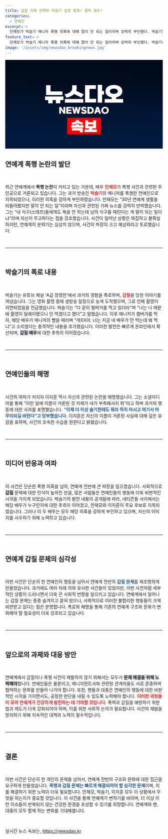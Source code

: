 ```yaml
---
title: 갑질 의혹 안재모 박슬기 입장 발표! 클릭 필수!
categories:
  - 연예인
excerpt: >
  안재모가 박슬기 매니저 폭행 의혹에 대해 말이 안 되는 일이라며 강력히 부인했다. 박슬기의 과거 폭로로 촉발된 논란 속, 이지훈도 자신의 논란을 해명하고 사과의 뜻을 전하며 진화에 나섰다. 사람들이 더 궁금해하는 연예계의 숨겨진 진실이 밝혀질까?
feature_text: >
  안재모가 박슬기 매니저 폭행 의혹에 대해 말이 안 되는 일이라며 강력히 부인했다. 박슬기의 과거 폭로로 촉발된 논란 속, 이지훈도 자신의 논란을 해명하고 사과의 뜻을 전하며 진화에 나섰다. 사람들이 더 궁금해하는 연예계의 숨겨진 진실이 밝혀질까?
image: '/assets/img/newsdao_breakingnews.jpg'
---
```


<p><img src="/assets/img/newsdao_breakingnews.jpg" alt="firstkoreanews 속보" /></p>

<h2 data-ke-size="size26">연예계 폭행 논란의 발단</h2>

<p data-ke-size="size16">&nbsp;</p>

<p>최근 연예계에서 <b>폭행 논란</b>이 커지고 있는 가운데, 배우 <b><span style="color: #ee2323;">안재모</span></b>가 폭행 사건과 관련된 주인공으로 거론되고 있습니다. 그는 과거 방송인 <b><span style="color: #ee2323;">박슬기</span></b>의 매니저를 폭행한 연예인으로 지목되었으나, 이러한 의혹을 강하게 부인하였습니다. 안재모는 “30년 연예계 생활을 되돌아봤지만 말이 안 되는 일”이라며 자신과 관련된 가짜 뉴스를 강력히 반박했습니다. 그는 “내 식구(스태프)들에게도 욕을 안 하는데 남의 식구를 때린다는 게 말이 되는 일이냐”라며 자신이 무고하다는 점을 강조했습니다. 사건이 일어난 상황은 복잡하고 불확실하지만, 연예계의 분위기는 심상치 않으며, 사건의 파장이 크고 예상외라고 토로했습니다.</p></p>

<p data-ke-size="size16">&nbsp;</p>

<hr/>

<p data-ke-size="size16">&nbsp;</p>

<h2 data-ke-size="size26">박슬기의 폭로 내용</h2>

<p data-ke-size="size16">&nbsp;</p>

<p>박슬기는 유튜브 채널 ‘A급 장영란’에서 과거의 경험을 폭로하며, <b><span style="color: #ee2323;">갑질</span></b>을 당한 이야기를 꺼냈습니다. 그는 영화 촬영 중에 생방송 일정으로 늦게 도착했으며, 그로 인해 촬영이 지연되었음을 언급했습니다. 박슬기는 “다 같이 햄버거를 먹고 있더라”며 “나는 나 때문에 촬영이 딜레이됐으니 안 먹겠다고 했다”고 말했습니다. 이후 매니저가 햄버거를 먹자, 해당 배우가 매니저의 뺨을 때리며 “개XX야. 너는 지금 네 배우가 안 먹는데 왜 먹냐”고 소리쳤다는 충격적인 내용을 추가했습니다. 이러한 발언은 빠르게 온라인에서 확산되며, <b><span style="background-color: #21538527;">갑질 배우</span></b>에 대한 추측이 이어졌습니다.</p></p>

<p data-ke-size="size16">&nbsp;</p>

<hr/>

<p data-ke-size="size16">&nbsp;</p>

<h2 data-ke-size="size26">연예인들의 해명</h2>

<p data-ke-size="size16">&nbsp;</p>

<p>사건의 여파가 커지자 이지훈 역시 자신과 관련된 논란을 해명했습니다. 그는 소셜미디어를 통해 “이런 일에 이름이 거론된 것 자체가 내가 부족해서지 뭐”라고 하며 과거의 행동에 대한 사과를 표명했습니다. <b><span style="color: #1a5490;">“이제 더 이상 슬기한테도 뭐라 하지 마시고 여기서 마무리되길 바란다”고 당부했습니다.</span></b> 이지훈은 자신의 이름이 거론된 사실에 대해 깊은 유감을 표하며, 사건의 조속한 수습을 원한다고 밝혔습니다.</p></p>

<p data-ke-size="size16">&nbsp;</p>

<hr/>

<p data-ke-size="size16">&nbsp;</p>

<h2 data-ke-size="size26">미디어 반응과 여파</h2>

<p data-ke-size="size16">&nbsp;</p>

<p>이 사건은 단순한 폭행 의혹을 넘어, 연예계 전반에 큰 파장을 일으켰습니다. 사회적으로 <b><span style="background-color: #21538527;">갑질</span></b> 문제에 대한 인식이 높아진 만큼, 많은 사람들은 연예인들의 행동에 더욱 비판적인 시각을 가지게 되었습니다. 박슬기의 발언 내용이 공개됨에 따라, 네티즌들 사이에서는 해당 배우가 누구인지에 대한 추측이 이어졌고, 안재모와 이지훈이 주요 후보로 지목되었습니다. 그러나 이 두 배우는 모두 해당 의혹을 강하게 부인하고 있으며, 자신의 이미지를 사수하기 위해 노력하고 있습니다.</p></p>

<p data-ke-size="size16">&nbsp;</p>

<hr/>

<p data-ke-size="size16">&nbsp;</p>

<h2 data-ke-size="size26">연예계 갑질 문제의 심각성</h2>

<p data-ke-size="size16">&nbsp;</p>

<p>이번 사건은 단순히 한 연예인의 행동을 넘어서 연예계 전반의 <b><span style="color: #1a5490;">갑질 문제</span></b>를 재조명하게 만들었습니다. 과거에도 여러 차례 이와 유사한 사건들이 있었지만, 이번 사건처럼 세부적인 상황이 드러나면서 더욱 큰 사회적 반향을 일으키고 있습니다. 연예계에서 일어나는 갑질 문제는 종종 숨겨지고 묻혀 왔으나, 사회적으로 이러한 불합리한 행동들이 크게 비판받고 있다는 점은 분명합니다. 폭로와 해명을 통해 기존의 연예계 구조와 문화가 변화해야 할 필요성이 더욱 강조되고 있습니다.</p></p>

<p data-ke-size="size16">&nbsp;</p>

<hr/>

<p data-ke-size="size16">&nbsp;</p>

<h2 data-ke-size="size26">앞으로의 과제와 대응 방안</h2>

<p data-ke-size="size16">&nbsp;</p>

<p>연예계에서 갑질이나 폭행 사건이 재발하지 않기 위해서는 모두가 <b><span style="background-color: #21538527;">문제 해결을 위해 노력해야</span></b>합니다. 연예인들은 물론이고, 매니지먼트사와 관련된 관계자들도 서로 존중하며 협력하는 문화를 만들어 나가야 합니다. 또한, 팬들과 대중은 연예인의 행동에 대한 비판적인 시각을 가지면서도, 공정한 판단을 내릴 수 있도록 노력해야 합니다. <b><span style="color: #ee2323;">이러한 과정들이 모여 연예계가 건강하게 발전하는 데 기여할 것입니다.</span></b> 폭력과 갑질을 예방하기 위한 법과 제도가 더욱 강화되어야 하며, 이를 위한 사회적 논의가 필요합니다. 사건의 재발을 방지하기 위해 지속적인 대책과 노력이 필수적입니다.</p></p>

<p data-ke-size="size16">&nbsp;</p>

<hr/>

<p data-ke-size="size16">&nbsp;</p>

<h2 data-ke-size="size26">결론</h2>

<p data-ke-size="size16">&nbsp;</p>

<p>이번 사건은 단순히 한 개인의 문제를 넘어서, 연예계 전반의 구조와 문화에 대한 접근을 요구하게 만들었습니다. <b><span style="color: #1a5490;">폭행과 갑질 문제는 빠르게 해결되어야 할 심각한 문제</span></b>이며, 이를 해결하기 위한 노력이 더욱 필요합니다. 안재모, 박슬기, 이지훈 모두 이 상황에서 무엇을 하는지가 중요할 것입니다. 이 사건을 통해 연예계가 변하기를 바라며, 더 이상 이런 이슈들이 반복되지 않는 건강한 환경을 조성할 수 있기를 희망합니다. 연예계와 팬, 대중이 모두 함께 하는 변화를 기대해봅니다.</p></p>

<p data-ke-size="size16">&nbsp;</p>
실시간 뉴스 속보는, <a href="https://newsdao.kr" rel="dofollow">https://newsdao.kr</a>


